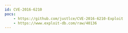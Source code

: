 ```yaml
---
id: CVE-2016-6210
pocs:
    - https://github.com/justlce/CVE-2016-6210-Exploit
    - https://www.exploit-db.com/raw/40136
---
```

